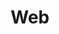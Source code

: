 ---
title: "Web"
thumbnail: '/images/categories/Category-Dev-Web.png'
thumbnailAlt: "HTML and CSS logos"
rangeHaut: false
rangeBas: true
---
